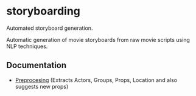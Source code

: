# storyboarding
Automated storyboard generation.

Automatic generation of movie storyboards from raw movie scripts using NLP techniques.

## Documentation
* [Preprocesing](preprocessing/README.md) (Extracts Actors, Groups, Props, Location and also suggests new props)
